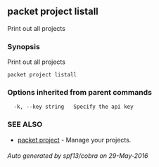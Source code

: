 ## packet project listall

Print out all projects

### Synopsis


Print out all projects

```
packet project listall
```

### Options inherited from parent commands

```
  -k, --key string   Specify the api key
```

### SEE ALSO
* [packet project](packet_project.md)	 - Manage your projects.

###### Auto generated by spf13/cobra on 29-May-2016
